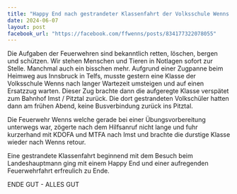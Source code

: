 ```yaml
---
title: "Happy End nach gestrandeter Klassenfahrt der Volksschule Wenns am gestrigen Freitagabend"
date: 2024-06-07
layout: post
facebook_url: "https://facebook.com/ffwenns/posts/834177322078055"
---
```


Die Aufgaben der Feuerwehren sind bekanntlich retten, löschen, bergen und schützen. Wir stehen Menschen und Tieren in Notlagen sofort zur Stelle. Manchmal auch ein bisschen mehr. Aufgrund einer Zugpanne beim Heimweg aus Innsbruck in Telfs, musste gestern eine Klasse der Volksschule Wenns nach langer Wartezeit umsteigen und auf einen Ersatzzug warten. Dieser Zug brachte dann die aufgeregte Klasse verspätet zum Bahnhof Imst / Pitztal zurück. Die dort gestrandeten Volkschüler hatten dann am frühen Abend, keine Busverbindung zurück ins Pitztal.

Die Feuerwehr Wenns welche gerade bei einer Übungsvorbereitung unterwegs war, zögerte nach dem Hilfsanruf nicht lange und fuhr kurzerhand mit KDOFA und MTFA nach Imst und brachte die durstige Klasse wieder nach Wenns retour. 

Eine gestrandete Klassenfahrt beginnend mit dem Besuch beim Landeshauptmann ging mit einem Happy End und einer aufregenden Feuerwehrfahrt erfreulich zu Ende.

ENDE GUT - ALLES GUT